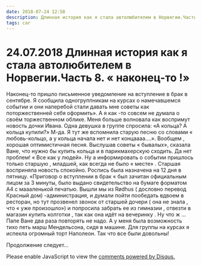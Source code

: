 ```yaml
---
date: 2018-07-24 12:58
description: Длинная история как я стала автолюбителем в Норвегии.Часть 8. « наконец-то !»
tags: car
---
```

# 24.07.2018 Длинная история как я стала автолюбителем в Норвегии.Часть 8. « наконец-то !»

Наконец-то пришло письменное уведомление на вступление в брак в сентябре. Я сообщила одногруппникам на курсах о намечавшемся событии и они наперебой стали давать мне советы как поторжественней себя оформить». А я как -то совсем не думала о своём торжественном облике. Меня больше волновала как воспримут новость дочки Ивана. Одна девушка в группе спросила: «А кольца? А кольца купили?»  М-да. Я тут же вспомнила старую песню со словами « любовь-кольцо, а у кольца начала нет и нет концаааа....». Вообщем , хорошая оптимистичная песня. Выслушав советы « бывалых», сказала Ване, что нужно бы купить кольца и в парикмахерскую сходить.  Да нет проблем!  « Все как у людей».  Ну а информировать о событии пришлось только старшую , младшей, как всегда не было « месте» . Старшая восприняла новость спокойно. Роспись была назначена на 12 дня в пятницу. «Приговор о вступлении в брак « был зачитан официальным лицом за 3 минуты,  было выдано свидетельство на бумаге форматом А4 с маааленькой печатью.  Вышли мы из Rødhus  ( дословно перевод Красный дом) -администрация, и думали  пойти пообедать вдвоем в ресторан, но тут прозвенел звонок от старшей дочери  ( она не знала , что « уже произошло») и попросила забрать ее из гимназии , отвезти в магазин купить колготки , так как она идёт на вечеринку . Ну что ж ... Папе Ване два раза повторять не надо.   А у меня была возможность тихо петь марш Мендельсона, сидя в машине.  Для группы на курсах я испекла огромный торт Наполеон. Так что все были довольны!

Продолжение следует...

<div id="disqus_thread"></div>
<script>
    /**
    *  RECOMMENDED CONFIGURATION VARIABLES: EDIT AND UNCOMMENT THE SECTION BELOW TO INSERT DYNAMIC VALUES FROM YOUR PLATFORM OR CMS.
    *  LEARN WHY DEFINING THESE VARIABLES IS IMPORTANT: https://disqus.com/admin/universalcode/#configuration-variables    */
    /*
    var disqus_config = function () {
    this.page.url = PAGE_URL;  // Replace PAGE_URL with your page's canonical URL variable
    this.page.identifier = PAGE_IDENTIFIER; // Replace PAGE_IDENTIFIER with your page's unique identifier variable
    };
    */
    (function() { // DON'T EDIT BELOW THIS LINE
    var d = document, s = d.createElement('script');
    s.src = 'https://irina-blog-1.disqus.com/embed.js';
    s.setAttribute('data-timestamp', +new Date());
    (d.head || d.body).appendChild(s);
    })();
</script>
<noscript>Please enable JavaScript to view the <a href="https://disqus.com/?ref_noscript">comments powered by Disqus.</a></noscript>
